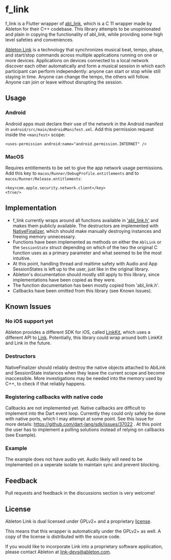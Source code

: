 # f_link

f_link is a Flutter wrapper of [abl_link](https://github.com/Ableton/link/tree/master/extensions/abl_link), which
is a C 11 wrapper made by Ableton for their C++ codebase.
This library attempts to be unopinionated and plain in
copying the functionality of abl_link, while providing some high level safeties and conveniences.

[Ableton Link](https://ableton.github.io/link) is a technology that synchronizes musical beat, tempo,
phase, and start/stop commands across multiple applications running
on one or more devices. Applications on devices connected to a local
network discover each other automatically and form a musical session
in which each participant can perform independently: anyone can start
or stop while still staying in time. Anyone can change the tempo, the
others will follow. Anyone can join or leave without disrupting the session.

## Usage

### Android

Android apps must declare their use of the network in the Android manifest in `android/src/main/AndroidManifest.xml`. Add this permission request inside the `<manifest>` scope:

```
<uses-permission android:name="android.permission.INTERNET" />
```

### MacOS

Requires entitlements to be set to give the app network usage permissions. Add this key to `macos/Runner/DebugProfile.entitlements` and to `macos/Runner/Release.entitlements`:

```
<key>com.apple.security.network.client</key>
<true/>
```

## Implementation

- f_link currently wraps around all functions available in ['abl_link.h'](https://github.com/Ableton/link/blob/master/extensions/abl_link/include/abl_link.h) and makes them publicly available. The destructors are implemented with [NativeFinalizer](https://api.dart.dev/stable/2.18.2/dart-ffi/NativeFinalizer-class.html), which should make manually destroying instances and freeing memory unnecessary.
- Functions have been implemented as methods on either the `AblLink` or the `SessionState` struct depending on which of the two the original C function uses as a primary parameter and what seemed to be the most intuitive.
- At this point, handling thread and realtime safety with Audio and App SessionStates is left up to the user, just like in the original library.
- Ableton's documentation should mostly still apply to this library, since implementations have been copied as they were.
- The function documentation has been mostly copied from 'abl_link.h'.
- Callbacks have been omitted from this library (see Known Issues).

## Known Issues

### No iOS support yet

Ableton provides a different SDK for iOS, called [LinkKit](https://github.com/Ableton/LinkKit), which uses a different API to [Link](https://github.com/Ableton/link). Potentially, this library could wrap around both LinkKit and Link in the future.

### Destructors

NativeFinalizer should reliably destroy the native objects attached to AblLink and SessionState instances when they leave the current scope and become inaccessible. More investigations may be needed into the memory used by C++, to check if that reliably happens.

### Registering callbacks with native code

Callbacks are not implemented yet. Native callbacks are difficult to implement into the Dart event loop. Currently they could only safely be done with native ports, which I may attempt at some point. See this Issue for more details: https://github.com/dart-lang/sdk/issues/37022 . At this point the user has to implement a polling solutions instead of relying on callbacks (see Example).

### Example

The example does not have audio yet. Audio likely will need to be implemented on a seperate isolate to maintain sync and prevent blocking.

## Feedback

Pull requests and feedback in the discussions section is very welcome!

## License

Ableton Link is dual licensed under GPLv2+ and a proprietary [license](https://github.com/Ableton/link/blob/master/LICENSE.md).

This means that this wrapper is automatically under the GPLv2+ as well. A copy of the license is distributed with the source code.

If you would like to incorporate Link into a proprietary software application, please contact Ableton at <link-devs@ableton.com>.
